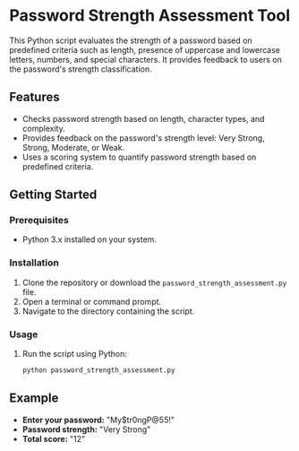 # Password Strength Assessment Tool

This Python script evaluates the strength of a password based on predefined criteria such as length, presence of uppercase and lowercase letters, numbers, and special characters. It provides feedback to users on the password's strength classification.

## Features

- Checks password strength based on length, character types, and complexity.
- Provides feedback on the password's strength level: Very Strong, Strong, Moderate, or Weak.
- Uses a scoring system to quantify password strength based on predefined criteria.

## Getting Started

### Prerequisites

- Python 3.x installed on your system.

### Installation

1. Clone the repository or download the `password_strength_assessment.py` file.
2. Open a terminal or command prompt.
3. Navigate to the directory containing the script.

### Usage

1. Run the script using Python:
   ```bash
   python password_strength_assessment.py

## Example

- **Enter your password:** "My$tr0ngP@55!"
- **Password strength:** "Very Strong"
- **Total score:** "12"

